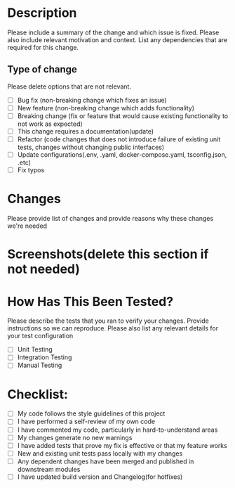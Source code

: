 # Description

Please include a summary of the change and which issue is fixed. Please also include relevant motivation and context. List any dependencies that are required for this change.

## Type of change

Please delete options that are not relevant.

- [ ] Bug fix (non-breaking change which fixes an issue)
- [ ] New feature (non-breaking change which adds functionality)
- [ ] Breaking change (fix or feature that would cause existing functionality to not work as expected)
- [ ] This change requires a documentation(update)
- [ ] Refactor (code changes that does not introduce failure of existing unit tests, changes without changing public interfaces)
- [ ] Update configurations(.env, .yaml, docker-compose.yaml, tsconfig.json, .etc)
- [ ] Fix typos

# Changes

Please provide list of changes and provide reasons why these changes we're needed

# Screenshots(delete this section if not needed)

# How Has This Been Tested?

Please describe the tests that you ran to verify your changes. Provide instructions so we can reproduce. Please also list any relevant details for your test configuration

- [ ] Unit Testing
- [ ] Integration Testing
- [ ] Manual Testing

# Checklist:

- [ ] My code follows the style guidelines of this project
- [ ] I have performed a self-review of my own code
- [ ] I have commented my code, particularly in hard-to-understand areas
- [ ] My changes generate no new warnings
- [ ] I have added tests that prove my fix is effective or that my feature works
- [ ] New and existing unit tests pass locally with my changes
- [ ] Any dependent changes have been merged and published in downstream modules
- [ ] I have updated build version and Changelog(for hotfixes)
